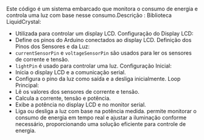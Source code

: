 Este código é um sistema embarcado que monitora o consumo de energia e controla uma luz com base nesse consumo.Descrição :
Biblioteca LiquidCrystal:
   - Utilizada para controlar um display LCD.
Configuração do Display LCD:
   - Define os pinos do Arduino conectados ao display LCD.
Definição dos Pinos dos Sensores e da Luz:
   - `currentSensorPin` e `voltageSensorPin` são usados para ler os sensores de corrente e tensão.
   - `lightPin` é usado para controlar uma luz.
Configuração Inicial:
   - Inicia o display LCD e a comunicação serial.
   - Configura o pino da luz como saída e a desliga inicialmente.
Loop Principal:
   - Lê os valores dos sensores de corrente e tensão.
   - Calcula a corrente, tensão e potência.
   - Exibe a potência no display LCD e no monitor serial.
   - Liga ou desliga a luz com base na potência medida.
permite monitorar o consumo de energia em tempo real e ajustar a iluminação conforme necessário, proporcionando uma solução eficiente para controle de energia.
